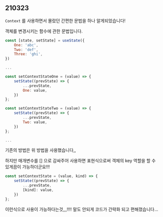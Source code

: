 ## 210323

`Context` 를 사용하면서 몰랐던 간편한 문법을 하나 알게되었습니다!

객체를 변경시키는 함수에 관한 문법입니다.

```jsx
const [state, setState] = useState({
	One: 'abc',
	Two: 'def',
	Three: 'ghi',
})

...

const setContextStateOne = (value) => {
	setState((prevState) => {
		...prevState,
		One: value,
	})
};

const setContextStateTwo = (value) => {
	setState((prevState) => {
		...prevState,
		Two: value,
	})
};

...

```

기존의 방법은 위 방법을 사용했습니다,,

하지만 매개변수를 [] 으로 감싸주어 사용하면 표현식으로써 객체의 key 역할을 할 수 있게끔이 가능하더군요!!!

```jsx
const setContextState = (value, kind) => {
	setState((prevState) => {
		...prevState,
		[kind]: value,
	})
};
```

이런식으로 사용이 가능하다는것,,,!!!! 말도 안되게 코드가 간략화 되고 편해졌습니다...
